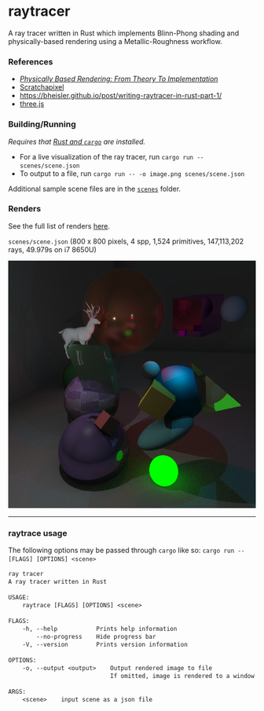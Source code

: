 # raytracer

A ray tracer written in Rust which implements Blinn-Phong shading and physically-based rendering using a Metallic-Roughness workflow.

### References

- [_Physically Based Rendering: From Theory To Implementation_](http://www.pbr-book.org/)
- [Scratchapixel](https://www.scratchapixel.com)
- https://bheisler.github.io/post/writing-raytracer-in-rust-part-1/
- [three.js](https://threejs.org/)

### Building/Running

_Requires that [Rust and `cargo`](https://www.rust-lang.org/learn/get-started) are installed._

- For a live visualization of the ray tracer, run `cargo run -- scenes/scene.json`
- To output to a file, run `cargo run -- -o image.png scenes/scene.json`

Additional sample scene files are in the [`scenes`](./scenes) folder.

### Renders

See the full list of renders [here](./renders/renders.md).

`scenes/scene.json` (800 x 800 pixels, 4 spp, 1,524 primitives, 147,113,202 rays, 49.979s on i7 8650U)

![scene.json](./renders/scene.png)

---

### raytrace usage

The following options may be passed through `cargo` like so: `cargo run -- [FLAGS] [OPTIONS] <scene>`

```
ray tracer
A ray tracer written in Rust

USAGE:
    raytrace [FLAGS] [OPTIONS] <scene>

FLAGS:
    -h, --help           Prints help information
        --no-progress    Hide progress bar
    -V, --version        Prints version information

OPTIONS:
    -o, --output <output>    Output rendered image to file
                             If omitted, image is rendered to a window

ARGS:
    <scene>    input scene as a json file
```

